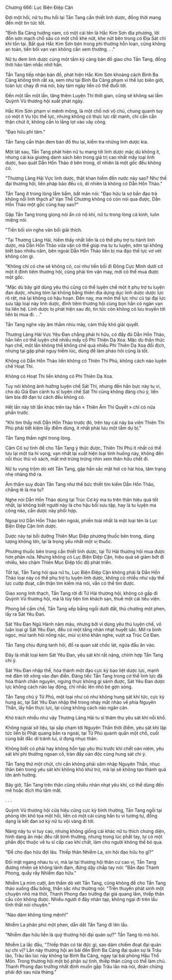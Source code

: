 




Chương 666: Lục Biện Điệp Cận


Đợi một hồi, nữ tu thu hồi lại Tần Tang cần thiết linh dược, đồng thời mang đến một tin tức tốt.

"Bình Ba Cảng hướng nam, có một cái tên là Hắc Kim Sơn địa phương, lời đồn sơn mạch chỗ sâu có một chỗ khe nứt, khe nứt bên trong có Địa Sát chi khí tồn tại. Bất quá Hắc Kim Sơn bên trong phi thường hỗn loạn, cũng không an toàn, tiền bối vạn vạn không cần xem thường. . ."

Nữ tu đem linh dược cùng một tấm kỹ càng bản đồ giao cho Tần Tang, đồng thời hảo tâm nhắc nhở hắn.

Tần Tang tiếp nhận bản đồ, phát hiện Hắc Kim Sơn khoảng cách Bình Ba Cảng không tính rất xa, xem như tại Bình Ba Cảng phạm vi thế lực biên giới, toàn lực chạy đi mà nói, bảy tám ngày liền có thể đuổi tới.

Đến một lần một lần, tăng thêm Luyện Thi thời gian, cũng sẽ không sai lầm Quỳnh Vũ thương hội xuất phát ngày.

Hắc Kim Sơn phạm vi mênh mông, là một chỗ nơi vô chủ, chung quanh tuy có một ít Vu tộc thế lực, nhưng không có thực lực rất mạnh, chỉ cần cẩn thận chút ít, không cần lo lắng lọt vào vây công.

"Đạo hữu phí tâm."

Tần Tang cẩn thận đem bản đồ thu lại, kiểm tra những linh dược kia.

Một lát sau, Tần Tang phát hiện nữ tu mang tới linh dược mặc dù không ít, nhưng cái kia giương danh sách bên trong giá trị cao nhất mấy loại linh dược, bao quát Dẫn Hồn Thảo ở bên trong, dĩ nhiên là một gốc đều không có.

"Thương Lãng Hải Vực linh dược, thật khan hiếm đến nước này sao? Như thế đại thương hội, liền pháp bảo đều có, dĩ nhiên là không có Dẫn Hồn Thảo."

Tần Tang ở trong lòng lẩm bẩm, bất mãn nói: "Đạo hữu là sợ bần đạo trả không nổi linh thạch a? Vạn Thế Chương không có còn nói qua được, Dẫn Hồn Thảo một gốc cũng hay sao?"

Gặp Tần Tang trong giọng nói ẩn có nộ khí, nữ tu trong lòng cả kinh, luôn miệng nói.

"Tiền bối xin nghe vãn bối giải thích.

"Tại Thương Lãng Hải, hiếm thấy nhất liền là có thể phụ trợ tu hành linh dược, mà Dẫn Hồn Thảo vừa vặn có thể giúp ma tu tu luyện, sớm tại không biết bao nhiêu năm, bên ngoài Dẫn Hồn Thảo liền bị ma đạo thế lực vơ vét không còn gì.

"Không chỉ có che sẽ không có, coi như tiền bối đi Đông Cực Minh dưới cờ một ít đỉnh tiêm thương hội, cũng phải tìm vận may, mới có thể mua được một gốc.

"Mặc dù bây giờ dùng yêu thú cũng có thể luyện chế một ít phụ trợ tu luyện đan dược, nhưng tóm lại không bằng thiên địa dựng dục linh dược dược lực rõ rệt, mà lại không có hậu hoạn. Đến nay, ma môn thế lực như cũ tại đại lực sưu tập loại này linh dược, đỉnh tiêm thương hội cùng bọn hắn có ngàn vạn tia liên hệ. Linh dược bị phát hiện sau đó, tin tức còn không có lưu truyền tới liền bị mua đi. . ."

Tần Tang nghe vậy âm thầm nhíu mày, cảm thấy khó giải quyết.

Thương Lãng Hải Vực Yêu Đan chẳng phải hi hữu, có đầy đủ Dẫn Hồn Thảo, hắn liền có thể luyện chế nhiều mấy cỗ Phi Thiên Dạ Xoa. Mặc dù thần thức hạn chế, một lần không thể khống chế quá nhiều Phi Thiên Dạ Xoa đối địch, nhưng tại gặp phải nguy hiểm lúc, dùng để làm pháo hôi cũng là tốt.

Không có Dẫn Hồn Thảo liền không có Thiên Thi Phù, không cách nào luyện chế Hoạt Thi.

Không có Hoạt Thi liền không có Phi Thiên Dạ Xoa.

Tuy nói không ảnh hưởng luyện chế Sát Thi, nhưng đến hắn bực này tu vi, cho dù Giả Đan cảnh tu sĩ luyện chế Sát Thi cũng không đáng chú ý, liền làm bia đỡ đạn tư cách đều không có.

Hết lần này tới lần khác trên tay hắn « Thiên Âm Thi Quyết » chỉ có nửa phần trước.

"Khi tìm thấy mới Dẫn Hồn Thảo trước đó, trên tay cái này ba viên Thiên Thi Phù phải tiết kiệm lấy điểm dùng, ít nhất phải lưu một tấm dự bị."

Tần Tang thầm nghĩ trong lòng.

Câm Cô sự tình để cho Tần Tang ý thức được, Thiên Thi Phù ít nhất có thể lưu lại một tia hi vọng, vạn nhất lại xuất hiện loại tình huống này, không đến nỗi thúc thủ vô sách, mắt mở trừng trừng nhìn xem thân hữu chết đi.

Nữ tu vụng trộm dò xét Tần Tang, gặp hắn sắc mặt hơi có hài hòa, tâm trạng nhẹ nhàng thở ra.

Âm thầm suy đoán Tần Tang như thế bức thiết tìm kiếm Dẫn Hồn Thảo, chẳng lẽ là ma tu?

Nghe nói Dẫn Hồn Thảo dùng tại Trúc Cơ kỳ ma tu trên thân hiệu quả tốt nhất, lại không biết người này là cho hậu bối sưu tập, hay là tu luyện ma công nào, cần dược này phối hợp.

Ngoại trừ Dẫn Hồn Thảo bên ngoài, phiền toái nhất là một loại tên là Lục Biện Điệp Cận linh dược.

Dược này tại bồi dưỡng Thiên Mục Điệp phương thuốc bên trong, dùng lượng không lớn, lại là trọng yếu nhất một vị thuốc.

Phương thuốc bên trong cần thiết linh dược, tại Tứ Hải thương hội mua được hơn phân nửa. Nhưng không có Lục Biện Điệp Cận, hiệu quả sẽ giảm bớt đi nhiều, kéo chậm Thiên Mục Điệp tốc độ phát triển.

Tốt tại, Tần Tang hỏi qua nữ tu, Lục Biện Điệp Cận không phải là Dẫn Hồn Thảo loại này có thể phụ trợ tu luyện linh dược, không có nhiều như vậy thế lực cướp đoạt, cẩn thận tìm kiếm mà nói, vẫn có thể tìm được.

Giao xong linh thạch, Tần Tang rời đi Tứ Hải thương hội, không có gấp đi Quỳnh Vũ thương hội, mà là tùy tiện tìm khách sạn, thuê một cái tiểu viện.

Phong bế cấm chế, Tần Tang xếp bằng ngồi dưới đất, thủ chưởng một phen, lấy ra Sát Yêu Đan.

Sát Yêu Đan Ngũ Hành năm màu, nhưng bởi vì dùng yêu thú luyện chế, vô luận loại gì Sát Yêu Đan, đều có một tầng nhàn nhạt huyết sắc. Mở ra bình ngọc, mùi tanh hôi nồng nặc, mùi vị khó khăn nghe, vượt xa Trúc Cơ Đan.

Tần Tang chịu đựng tanh hôi, đổ ra quan sát chốc lát, ngửa đầu ăn vào.

Đây là nhất loại kém Sát Yêu Đan, yêu sát khí rất nặng, chính hợp Tần Tang chi ý.

Sát Yêu Đan nhập thể, hóa thành một đạo cực kỳ bạo liệt dược lực, mạnh mẽ đâm tới xông vào đan điền. Đáng tiếc Tần Tang trong cơ thể linh lực đã hóa thành chân nguyên, ngưng thực không gì sánh được, Sát Yêu Đan dược lực không cách nào lay động, chỉ nhấc lên nhỏ bé gợn sóng.

Tần Tang chú ý Tử Phủ, một loại như có như không hung sát khí tức, cực kỳ hung ác, tại Sát Yêu Đan nhập thể trong nháy mắt nhào về phía Nguyên Thần, lấy hắn thực lực, lại cũng không cách nào ngăn cản.

Khó trách nhiều như vậy Thương Lãng Hải tu sĩ thâm thụ yêu sát khí nỗi khổ.

Không ngoài sở liệu, tại sắp chạm tới Nguyên Thần thời điểm, yêu sát khí lập tức liền bị Phật quang bắn ra ngoài, tại Tử Phủ quanh quẩn một chỗ, cuối cùng bất đắc dĩ tránh lui, ứ đọng nhục thân.

Không biết có phải hay không hỗn tạp yêu thú trước khi chết oán niệm, yêu sát khí phi thường ngoan cố, tràn đầy oán độc cùng hung sát chi ý.

Tần Tang thử một chút, chỉ cần không phải xâm nhập Nguyên Thần, nhục thân bên trong yêu sát khí không khó khứ trừ, mà lại sẽ không tạo thành quá lớn ảnh hưởng.

Bây giờ, Tần Tang trên thân cũng nhiều nhàn nhạt yêu khí, có thể dùng đến mê hoặc địch thủ tầm mắt.

. . .

Quỳnh Vũ thương hội cửa hiệu cũng cực kỳ bình thường, Tần Tang ngồi tại phòng lớn khô tọa một hồi, liền có một cái cùng hắn tu vi tương tự, đồng dạng là kết đan sơ kỳ nữ tu vội vàng đi tới.

Nàng này tu vi tuy cao, nhưng không giống cái khác nữ tu thích chưng diện, hình dạng ăn mặc đều rất bình thường, nhưng trong lúc phất tay, tự có một phần độc thuộc về tu sĩ cấp cao khí chất, làm cho người không thể bỏ qua.

"Để cho đạo hữu đợi lâu. Thiếp thân Nhiễm La, xin hỏi đạo hữu họ gì?"

Đối mặt ngang nhau tu vi, mà lại tại thương hội thân cư cao vị, Tần Tang đương nhiên sẽ không lãnh đạm, đứng dậy chắp tay nói: "Bần đạo Thanh Phong, quấy rầy Nhiễm đạo hữu."

Nhiễm La mỉm cười, âm thầm dò xét Tần Tang, cũng không để cho Tần Tang tháo xuống đấu bồng, thần sắc như thường nói: "Trên thuyền phát sinh một chuyện nhỏ mà thôi, Thanh Phong đạo trưởng đại giá quang lâm, thiếp thân cầu còn không được. Nhiều người ở đây nhãn tạp, không ngại đi trên lầu tĩnh thất nói chuyện."

"Nào dám không tòng mệnh!"

Nhiễm La phân phó một phen, dẫn dắt Tần Tang đi lên lầu.

"Nhiễm đạo hữu liền là quý thương hội đại quản sự?" Tần Tang tò mò hỏi.

Nhiễm La lắc đầu, "Thiếp thân có tài đức gì, sao dám chiếm đoạt đại quản sự chi vị? Lần này thương hội an bài đến Bình Ba Cảng đại quản sự là Trâu lão, Trâu lão lúc này không tại Bình Ba Cảng, ngay tại bái phỏng Hậu Thổ Môn. Trong thương hội một bộ phận sự tình, thiếp thân cũng có thể làm chủ. Thanh Phong đạo trưởng nhất định muốn gặp Trâu lão mà nói, đoán chừng phải đợi sau nửa tháng."




